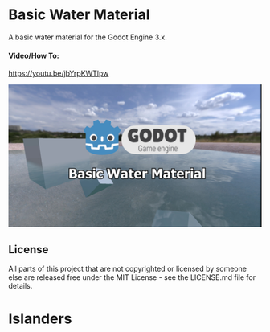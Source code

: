 # Basic Water Material

A basic water material for the Godot Engine 3.x.

#### Video/How To:
https://youtu.be/jbYrpKWTlpw

![Image](assets/maujoe.basic_water_material/screenshots/basic_water_material_1.jpg)

## License

All parts of this project that are not copyrighted or licensed by someone else are released free under the MIT License - see the LICENSE.md file for details.
# Islanders
